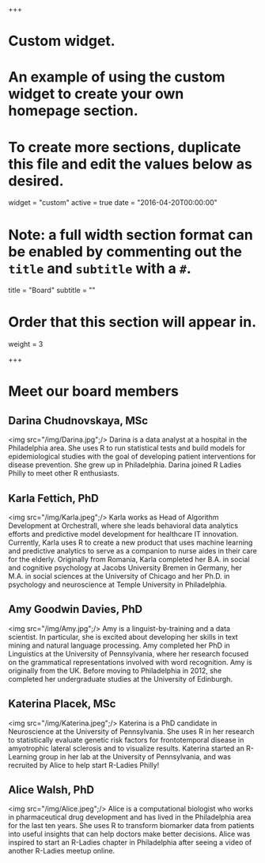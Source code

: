 +++
# Custom widget.
# An example of using the custom widget to create your own homepage section.
# To create more sections, duplicate this file and edit the values below as desired.
widget = "custom"
active = true
date = "2016-04-20T00:00:00"

# Note: a full width section format can be enabled by commenting out the `title` and `subtitle` with a `#`.
title = "Board"
subtitle = ""

# Order that this section will appear in.
weight = 3

+++

# Meet our board members

## Darina Chudnovskaya, MSc
<img src="/img/Darina.jpg";/>
Darina is a data analyst at a hospital in the Philadelphia area. She uses R to run 
statistical tests and build models for epidemiological studies with the goal of developing
patient interventions for disease prevention. She grew up in Philadelphia. Darina joined 
R Ladies Philly to meet other R enthusiasts. 

## Karla Fettich, PhD 
<img src="/img/Karla.jpeg";/>
Karla works as Head of Algorithm Development at Orchestrall, where she leads behavioral data analytics efforts and predictive model development for healthcare IT innovation. Currently, Karla uses R to create a new product that uses machine learning and predictive analytics to serve as a companion to nurse aides in their care for the elderly. Originally from Romania, Karla completed her B.A. in social and cognitive psychology at Jacobs University Bremen in Germany, her M.A. in social sciences at the University of Chicago and her Ph.D. in psychology and neuroscience at Temple University in Philadelphia. 

## Amy Goodwin Davies, PhD
<img src="/img/Amy.jpg";/>
Amy is a linguist-by-training and a data scientist. In particular, she is excited about developing her skills in text mining and natural language processing. Amy completed her PhD in Linguistics at the University of Pennsylvania, where her research focused on the grammatical representations involved with word recognition. Amy is originally from the UK. Before moving to Philadelphia in 2012, she completed her undergraduate studies at the University of Edinburgh.


## Katerina Placek, MSc
<img src="/img/Katerina.jpeg";/>
Katerina is a PhD candidate in Neuroscience at the University of Pennsylvania. She uses R in her research to statistically evaluate genetic risk factors for frontotemporal disease in amyotrophic lateral sclerosis and to visualize results. Katerina started an R-Learning group in her lab at the University of Pennsylvania, and was recruited by Alice to help start R-Ladies Philly!

## Alice Walsh, PhD
<img src="/img/Alice.jpeg";/>
Alice is a computational biologist who works in pharmaceutical drug development and has lived in the Philadelphia area for the last ten years. She uses R to transform biomarker data from patients into useful insights that can help doctors make better decisions. Alice was inspired to start an R-Ladies chapter in Philadelphia after seeing a video of another R-Ladies meetup online. 


